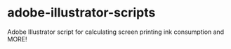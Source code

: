 # adobe-illustrator-scripts
Adobe Illustrator script for calculating screen printing ink consumption and MORE!
